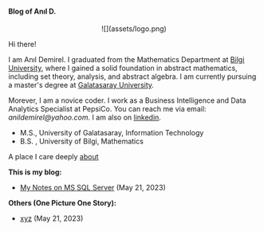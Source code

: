 #### Blog of Anıl D.


<p align=center> ![](assets/logo.png) </p>

Hi there!

I am Anıl Demirel. I graduated from the Mathematics Department at [Bilgi University](https://www.bilgi.edu.tr/en/academic/faculty-of-engineering-and-natural-sciences/mathematics/), where I gained a solid foundation in abstract mathematics, including set theory, analysis, and abstract algebra. I am currently pursuing a master's degree at [Galatasaray University](https://gsu.edu.tr/en).

Morever, I am a novice coder. I work as a Business Intelligence and Data Analytics Specialist at PepsiCo. You can reach me via email: _anildemirel@yahoo.com_. I am also on [linkedin](https://www.linkedin.com/in/anildemirel/).

* M.S., University of Galatasaray, Information Technology
* B.S. , University of Bilgi, Mathematics

A place I care deeply [about](https://www.ams.org/notices/201506/rnoti-p652.pdf)

**This is my blog:**

- [My Notes on MS SQL Server](mssql.html)
  (May 21, 2023)


**Others (One Picture One Story):**

- [xyz](xyz.html)
  (May 21, 2023)
